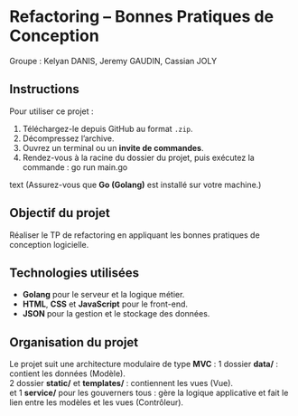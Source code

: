 # Refactoring – Bonnes Pratiques de Conception
Groupe : Kelyan DANIS, Jeremy GAUDIN, Cassian JOLY

## Instructions

Pour utiliser ce projet :

1. Téléchargez-le depuis GitHub au format `.zip`.
2. Décompressez l’archive.
3. Ouvrez un terminal ou un **invite de commandes**.
4. Rendez-vous à la racine du dossier du projet, puis exécutez la commande :
go run main.go

text
(Assurez-vous que **Go (Golang)** est installé sur votre machine.)

## Objectif du projet

Réaliser le TP de refactoring en appliquant les bonnes pratiques de conception logicielle.

## Technologies utilisées

- **Golang** pour le serveur et la logique métier.  
- **HTML**, **CSS** et **JavaScript** pour le front-end.  
- **JSON** pour la gestion et le stockage des données.

## Organisation du projet

Le projet suit une architecture modulaire de type **MVC** :
1 dossier **data/** : contient les données (Modèle).  
2 dossier **static/** et **templates/** : contiennent les vues (Vue).  
et 1 **service/** pour les gouverners tous : gère la logique applicative et fait le lien entre les modèles et les vues (Contrôleur).